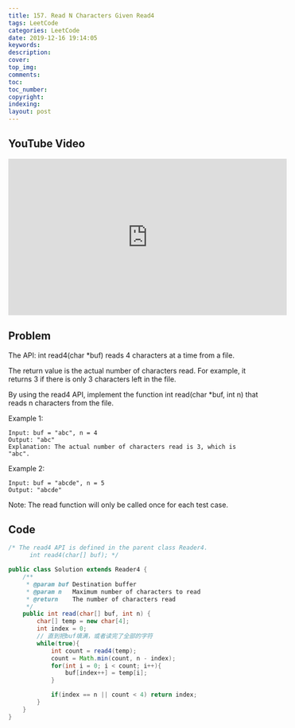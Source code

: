 ```yaml
---
title: 157. Read N Characters Given Read4
tags: LeetCode
categories: LeetCode
date: 2019-12-16 19:14:05
keywords:
description:
cover:
top_img:
comments:
toc:
toc_number:
copyright:
indexing:
layout: post
---
```


## YouTube Video

<iframe width="560" height="315" src="https://www.youtube.com/embed/OQUB0d0E2tY" frameborder="0" allow="accelerometer; autoplay; encrypted-media; gyroscope; picture-in-picture" allowfullscreen></iframe>

## Problem

The API: int read4(char \*buf) reads 4 characters at a time from a file.

The return value is the actual number of characters read. For example, it returns 3 if there is only 3 characters left in the file.

By using the read4 API, implement the function int read(char \*buf, int n) that reads n characters from the file.

Example 1:

```
Input: buf = "abc", n = 4
Output: "abc"
Explanation: The actual number of characters read is 3, which is "abc".
```

Example 2:

```
Input: buf = "abcde", n = 5
Output: "abcde"
```

Note:
The read function will only be called once for each test case.

## Code

```java
/* The read4 API is defined in the parent class Reader4.
      int read4(char[] buf); */

public class Solution extends Reader4 {
    /**
     * @param buf Destination buffer
     * @param n   Maximum number of characters to read
     * @return    The number of characters read
     */
    public int read(char[] buf, int n) {
        char[] temp = new char[4];
        int index = 0;
        // 直到把buf填满，或者读完了全部的字符
        while(true){
            int count = read4(temp);
            count = Math.min(count, n - index);
            for(int i = 0; i < count; i++){
                buf[index++] = temp[i];
            }

            if(index == n || count < 4) return index;
        }
    }
}
```
